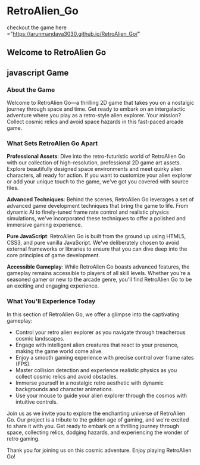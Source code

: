 # RetroAlien_Go
checkout the game here ="https://arunmandava3030.github.io/RetroAlien_Go/"
## Welcome to RetroAlien Go
## javascript Game 
### About the Game

Welcome to RetroAlien Go—a thrilling 2D game that takes you on a nostalgic journey through space and time. Get ready to embark on an intergalactic adventure where you play as a retro-style alien explorer. Your mission? Collect cosmic relics and avoid space hazards in this fast-paced arcade game.

### What Sets RetroAlien Go Apart

**Professional Assets**: Dive into the retro-futuristic world of RetroAlien Go with our collection of high-resolution, professional 2D game art assets. Explore beautifully designed space environments and meet quirky alien characters, all ready for action. If you want to customize your alien explorer or add your unique touch to the game, we've got you covered with source files.

**Advanced Techniques**: Behind the scenes, RetroAlien Go leverages a set of advanced game development techniques that bring the game to life. From dynamic AI to finely-tuned frame rate control and realistic physics simulations, we've incorporated these techniques to offer a polished and immersive gaming experience.

**Pure JavaScript**: RetroAlien Go is built from the ground up using HTML5, CSS3, and pure vanilla JavaScript. We've deliberately chosen to avoid external frameworks or libraries to ensure that you can dive deep into the core principles of game development.

**Accessible Gameplay**: While RetroAlien Go boasts advanced features, the gameplay remains accessible to players of all skill levels. Whether you're a seasoned gamer or new to the arcade genre, you'll find RetroAlien Go to be an exciting and engaging experience.

### What You'll Experience Today

In this section of RetroAlien Go, we offer a glimpse into the captivating gameplay:

- Control your retro alien explorer as you navigate through treacherous cosmic landscapes.
- Engage with intelligent alien creatures that react to your presence, making the game world come alive.
- Enjoy a smooth gaming experience with precise control over frame rates (FPS).
- Master collision detection and experience realistic physics as you collect cosmic relics and avoid obstacles.
- Immerse yourself in a nostalgic retro aesthetic with dynamic backgrounds and character animations.
- Use your mouse to guide your alien explorer through the cosmos with intuitive controls.

Join us as we invite you to explore the enchanting universe of RetroAlien Go. Our project is a tribute to the golden age of gaming, and we're excited to share it with you. Get ready to embark on a thrilling journey through space, collecting relics, dodging hazards, and experiencing the wonder of retro gaming.

Thank you for joining us on this cosmic adventure. Enjoy playing RetroAlien Go!
